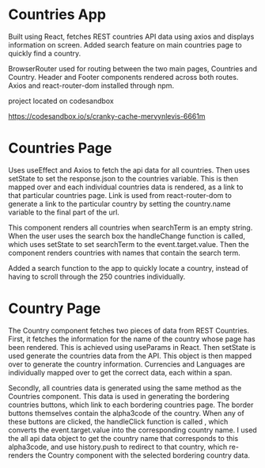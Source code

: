 # Countries App

Built using React, fetches REST countries API data using axios and displays information on screen. Added search feature on main countries page to quickly find a country.

BrowserRouter used for routing between the two main pages, Countries and Country. 
Header and Footer components rendered across both routes.
Axios and react-router-dom installed through npm.

project located on codesandbox

https://codesandbox.io/s/cranky-cache-mervynlevis-6661m


# Countries Page

Uses useEffect and Axios to fetch the api data for all countries. Then uses setState to set the response.json to the countries variable. This is then mapped over and each individual countries data is rendered, as a link to that particular countries page. Link is used from react-router-dom to generate a link to the particular country by setting the country.name variable to the final part of the url.

This component renders all countries when searchTerm is an empty string. When the user uses the search box the handleChange function is called, which uses setState to set searchTerm to the event.target.value. Then the component renders countries with names that contain the search term.

Added a search function to the app to quickly locate a country, instead of having to scroll through the 250 countries individually. 

# Country Page

The Country component fetches two pieces of data from REST Countries.
First, it fetches the information for the name of the country whose page has been rendered. This is achieved using useParams in React. Then setState is used generate the countries data from the API. This object is then mapped over to generate the country information. 
Currencies and Languages are individually mapped over to get the correct data, each within a span.

Secondly, all countries data is generated using the same method as the Countries component.
This data is used in generating the bordering countries buttons, which link to each bordering countries page. The border buttons themselves contain the alpha3code of the country. When any of these buttons are clicked, the handleClick function is called , which converts the event.target.value into the corresponding country name. I used the all api data object to get the country name that corresponds to this alpha3code, and use history.push to redirect to that country, which re-renders the Country component with the selected bordering country data.

